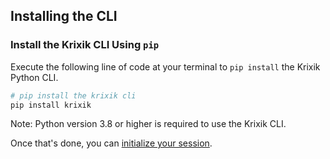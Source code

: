 ## Installing the CLI

### Install the Krixik CLI Using `pip`

Execute the following line of code at your terminal to `pip install` the Krixik Python CLI.

```python
# pip install the krixik cli
pip install krixik
```

Note: Python version 3.8 or higher is required to use the Krixik CLI.

Once that's done, you can [initialize your session](initialize_and_authenticate.md).
